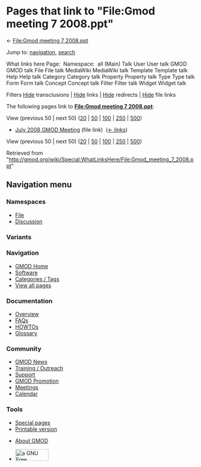 <div id="mw-page-base" class="noprint">

</div>

<div id="mw-head-base" class="noprint">

</div>

<div id="content" class="mw-body" role="main">

<span id="top"></span>

<div id="mw-js-message" style="display:none;">

</div>



# <span dir="auto">Pages that link to "File:Gmod meeting 7 2008.ppt"</span>

<div id="bodyContent">

<div id="contentSub">

← [File:Gmod meeting 7
2008.ppt](/wiki/File:Gmod_meeting_7_2008.ppt "File:Gmod meeting 7 2008.ppt")

</div>

<div id="jump-to-nav" class="mw-jump">

Jump to: [navigation](#mw-navigation), [search](#p-search)

</div>

<div id="mw-content-text">

What links here Page:  Namespace:  all (Main) Talk User User talk GMOD
GMOD talk File File talk MediaWiki MediaWiki talk Template Template talk
Help Help talk Category Category talk Property Property talk Type Type
talk Form Form talk Concept Concept talk Filter Filter talk Widget
Widget talk

Filters
[Hide](/mediawiki/index.php?title=Special:WhatLinksHere/File:Gmod_meeting_7_2008.ppt&hidetrans=1 "Special:WhatLinksHere/File:Gmod meeting 7 2008.ppt")
transclusions \|
[Hide](/mediawiki/index.php?title=Special:WhatLinksHere/File:Gmod_meeting_7_2008.ppt&hidelinks=1 "Special:WhatLinksHere/File:Gmod meeting 7 2008.ppt")
links \|
[Hide](/mediawiki/index.php?title=Special:WhatLinksHere/File:Gmod_meeting_7_2008.ppt&hideredirs=1 "Special:WhatLinksHere/File:Gmod meeting 7 2008.ppt")
redirects \|
[Hide](/mediawiki/index.php?title=Special:WhatLinksHere/File:Gmod_meeting_7_2008.ppt&hideimages=1 "Special:WhatLinksHere/File:Gmod meeting 7 2008.ppt")
file links

The following pages link to **[File:Gmod meeting 7
2008.ppt](/wiki/File:Gmod_meeting_7_2008.ppt "File:Gmod meeting 7 2008.ppt")**:

View (previous 50 \| next 50)
([20](/mediawiki/index.php?title=Special:WhatLinksHere/File:Gmod_meeting_7_2008.ppt&limit=20 "Special:WhatLinksHere/File:Gmod meeting 7 2008.ppt")
\|
[50](/mediawiki/index.php?title=Special:WhatLinksHere/File:Gmod_meeting_7_2008.ppt&limit=50 "Special:WhatLinksHere/File:Gmod meeting 7 2008.ppt")
\|
[100](/mediawiki/index.php?title=Special:WhatLinksHere/File:Gmod_meeting_7_2008.ppt&limit=100 "Special:WhatLinksHere/File:Gmod meeting 7 2008.ppt")
\|
[250](/mediawiki/index.php?title=Special:WhatLinksHere/File:Gmod_meeting_7_2008.ppt&limit=250 "Special:WhatLinksHere/File:Gmod meeting 7 2008.ppt")
\|
[500](/mediawiki/index.php?title=Special:WhatLinksHere/File:Gmod_meeting_7_2008.ppt&limit=500 "Special:WhatLinksHere/File:Gmod meeting 7 2008.ppt"))

- [July 2008 GMOD
  Meeting](/wiki/July_2008_GMOD_Meeting "July 2008 GMOD Meeting") (file
  link) ‎ <span class="mw-whatlinkshere-tools">([←
  links](/mediawiki/index.php?title=Special:WhatLinksHere&target=July+2008+GMOD+Meeting "Special:WhatLinksHere"))</span>

View (previous 50 \| next 50)
([20](/mediawiki/index.php?title=Special:WhatLinksHere/File:Gmod_meeting_7_2008.ppt&limit=20 "Special:WhatLinksHere/File:Gmod meeting 7 2008.ppt")
\|
[50](/mediawiki/index.php?title=Special:WhatLinksHere/File:Gmod_meeting_7_2008.ppt&limit=50 "Special:WhatLinksHere/File:Gmod meeting 7 2008.ppt")
\|
[100](/mediawiki/index.php?title=Special:WhatLinksHere/File:Gmod_meeting_7_2008.ppt&limit=100 "Special:WhatLinksHere/File:Gmod meeting 7 2008.ppt")
\|
[250](/mediawiki/index.php?title=Special:WhatLinksHere/File:Gmod_meeting_7_2008.ppt&limit=250 "Special:WhatLinksHere/File:Gmod meeting 7 2008.ppt")
\|
[500](/mediawiki/index.php?title=Special:WhatLinksHere/File:Gmod_meeting_7_2008.ppt&limit=500 "Special:WhatLinksHere/File:Gmod meeting 7 2008.ppt"))

</div>

<div class="printfooter">

Retrieved from
"<http://gmod.org/wiki/Special:WhatLinksHere/File:Gmod_meeting_7_2008.ppt>"

</div>

<div id="catlinks" class="catlinks catlinks-allhidden">

</div>

<div class="visualClear">

</div>

</div>

</div>

<div id="mw-navigation">

## Navigation menu

<div id="mw-head">



<div id="left-navigation">

<div id="p-namespaces" class="vectorTabs" role="navigation"
aria-labelledby="p-namespaces-label">

### Namespaces

- <span id="ca-nstab-image"><a href="/wiki/File:Gmod_meeting_7_2008.ppt" accesskey="c"
  title="View the file page [c]">File</a></span>
- <span id="ca-talk"><a
  href="/mediawiki/index.php?title=File_talk:Gmod_meeting_7_2008.ppt&amp;action=edit&amp;redlink=1"
  accesskey="t"
  title="Discussion about the content page [t]">Discussion</a></span>

</div>

<div id="p-variants" class="vectorMenu emptyPortlet" role="navigation"
aria-labelledby="p-variants-label">

### 

### Variants[](#)

<div class="menu">

</div>

</div>

</div>

<div id="right-navigation">





</div>



</div>

</div>

</div>

<div id="mw-panel">

<div id="p-logo" role="banner">

<a href="/wiki/Main_Page"
style="background-image: url(http://gmod.org/images/GMOD-cogs.png);"
title="Visit the main page"></a>

</div>

<div id="p-Navigation" class="portal" role="navigation"
aria-labelledby="p-Navigation-label">

### Navigation

<div class="body">

- <span id="n-GMOD-Home">[GMOD Home](/wiki/Main_Page)</span>
- <span id="n-Software">[Software](/wiki/GMOD_Components)</span>
- <span id="n-Categories-.2F-Tags">[Categories /
  Tags](/wiki/Categories)</span>
- <span id="n-View-all-pages">[View all
  pages](/wiki/Special:AllPages)</span>

</div>

</div>

<div id="p-Documentation" class="portal" role="navigation"
aria-labelledby="p-Documentation-label">

### Documentation

<div class="body">

- <span id="n-Overview">[Overview](/wiki/Overview)</span>
- <span id="n-FAQs">[FAQs](/wiki/Category:FAQ)</span>
- <span id="n-HOWTOs">[HOWTOs](/wiki/Category:HOWTO)</span>
- <span id="n-Glossary">[Glossary](/wiki/Glossary)</span>

</div>

</div>

<div id="p-Community" class="portal" role="navigation"
aria-labelledby="p-Community-label">

### Community

<div class="body">

- <span id="n-GMOD-News">[GMOD News](/wiki/GMOD_News)</span>
- <span id="n-Training-.2F-Outreach">[Training /
  Outreach](/wiki/Training_and_Outreach)</span>
- <span id="n-Support">[Support](/wiki/Support)</span>
- <span id="n-GMOD-Promotion">[GMOD
  Promotion](/wiki/GMOD_Promotion)</span>
- <span id="n-Meetings">[Meetings](/wiki/Meetings)</span>
- <span id="n-Calendar">[Calendar](/wiki/Calendar)</span>

</div>

</div>

<div id="p-tb" class="portal" role="navigation"
aria-labelledby="p-tb-label">

### Tools

<div class="body">

- <span id="t-specialpages"><a href="/wiki/Special:SpecialPages" accesskey="q"
  title="A list of all special pages [q]">Special pages</a></span>
- <span id="t-print"><a
  href="/mediawiki/index.php?title=Special:WhatLinksHere/File:Gmod_meeting_7_2008.ppt&amp;printable=yes"
  rel="alternate" accesskey="p"
  title="Printable version of this page [p]">Printable version</a></span>

</div>

</div>

</div>

</div>

<div id="footer" role="contentinfo">

- <span id="footer-places-about">[About
  GMOD](/wiki/GMOD:About "GMOD:About")</span>

<!-- -->

- <span id="footer-copyrightico">[<img src="http://www.gnu.org/graphics/gfdl-logo-small.png" width="88"
  height="31" alt="a GNU Free Documentation License" />](http://www.gnu.org/licenses/fdl-1.3.html)</span>




</div>
